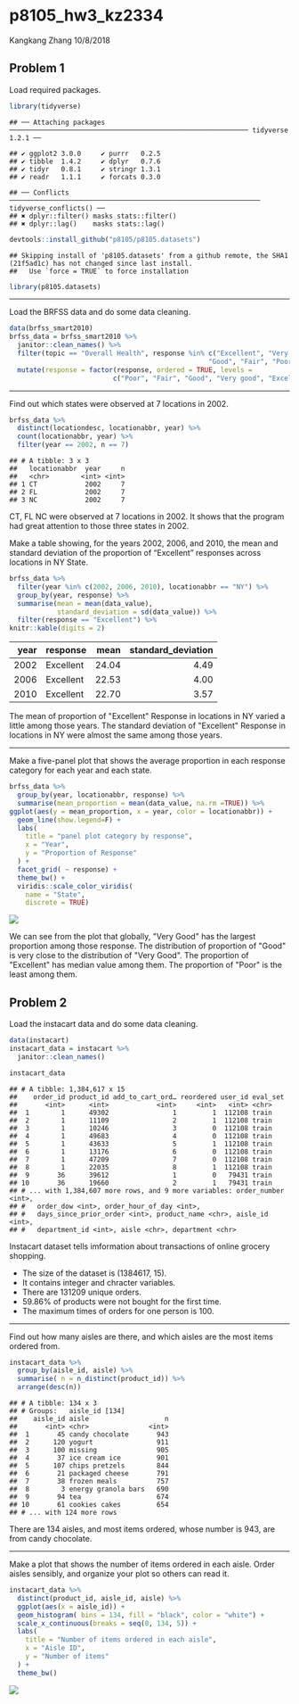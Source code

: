 p8105\_hw3\_kz2334
================
Kangkang Zhang
10/8/2018

Problem 1
---------

Load required packages.

``` r
library(tidyverse)
```

    ## ── Attaching packages ──────────────────────────────────────────────────────────── tidyverse 1.2.1 ──

    ## ✔ ggplot2 3.0.0     ✔ purrr   0.2.5
    ## ✔ tibble  1.4.2     ✔ dplyr   0.7.6
    ## ✔ tidyr   0.8.1     ✔ stringr 1.3.1
    ## ✔ readr   1.1.1     ✔ forcats 0.3.0

    ## ── Conflicts ─────────────────────────────────────────────────────────────── tidyverse_conflicts() ──
    ## ✖ dplyr::filter() masks stats::filter()
    ## ✖ dplyr::lag()    masks stats::lag()

``` r
devtools::install_github("p8105/p8105.datasets")
```

    ## Skipping install of 'p8105.datasets' from a github remote, the SHA1 (21f5ad1c) has not changed since last install.
    ##   Use `force = TRUE` to force installation

``` r
library(p8105.datasets)
```

------------------------------------------------------------------------

Load the BRFSS data and do some data cleaning.

``` r
data(brfss_smart2010)
brfss_data = brfss_smart2010 %>% 
  janitor::clean_names() %>% 
  filter(topic == "Overall Health", response %in% c("Excellent", "Very good", 
                                                  "Good", "Fair", "Poor")) %>% 
  mutate(response = factor(response, ordered = TRUE, levels = 
                          c("Poor", "Fair", "Good", "Very good", "Excellent")))
```

------------------------------------------------------------------------

Find out which states were observed at 7 locations in 2002.

``` r
brfss_data %>% 
  distinct(locationdesc, locationabbr, year) %>% 
  count(locationabbr, year) %>% 
  filter(year == 2002, n == 7)
```

    ## # A tibble: 3 x 3
    ##   locationabbr  year     n
    ##   <chr>        <int> <int>
    ## 1 CT            2002     7
    ## 2 FL            2002     7
    ## 3 NC            2002     7

CT, FL NC were observed at 7 locations in 2002. It shows that the program had great attention to those three states in 2002.

Make a table showing, for the years 2002, 2006, and 2010, the mean and standard deviation of the proportion of “Excellent” responses across locations in NY State.

``` r
brfss_data %>%
  filter(year %in% c(2002, 2006, 2010), locationabbr == "NY") %>% 
  group_by(year, response) %>% 
  summarise(mean = mean(data_value),
            standard_deviation = sd(data_value)) %>% 
  filter(response == "Excellent") %>% 
knitr::kable(digits = 2)
```

|  year| response  |   mean|  standard\_deviation|
|-----:|:----------|------:|--------------------:|
|  2002| Excellent |  24.04|                 4.49|
|  2006| Excellent |  22.53|                 4.00|
|  2010| Excellent |  22.70|                 3.57|

The mean of proportion of "Excellent" Response in locations in NY varied a little among those years. The standard deviation of "Excellent" Response in locations in NY were almost the same among those years.

------------------------------------------------------------------------

Make a five-panel plot that shows the average proportion in each response category for each year and each state.

``` r
brfss_data %>% 
  group_by(year, locationabbr, response) %>% 
  summarise(mean_proportion = mean(data_value, na.rm =TRUE)) %>% 
ggplot(aes(y = mean_proportion, x = year, color = locationabbr)) + 
  geom_line(show.legend=F) + 
  labs(
    title = "panel plot category by response",
    x = "Year",
    y = "Proportion of Response"
  ) +
  facet_grid( ~ response) + 
  theme_bw() + 
  viridis::scale_color_viridis(
    name = "State", 
    discrete = TRUE)
```

![](p8105_hw3_kz2334_files/figure-markdown_github/1.6-1.png)

We can see from the plot that globally, "Very Good" has the largest proportion among those response. The distribution of proportion of "Good" is very close to the distribution of "Very Good". The proportion of "Excellent" has median value among them. The proportion of "Poor" is the least among them.

Problem 2
---------

Load the instacart data and do some data cleaning.

``` r
data(instacart)
instacart_data = instacart %>% 
  janitor::clean_names() 

instacart_data
```

    ## # A tibble: 1,384,617 x 15
    ##    order_id product_id add_to_cart_ord… reordered user_id eval_set
    ##       <int>      <int>            <int>     <int>   <int> <chr>   
    ##  1        1      49302                1         1  112108 train   
    ##  2        1      11109                2         1  112108 train   
    ##  3        1      10246                3         0  112108 train   
    ##  4        1      49683                4         0  112108 train   
    ##  5        1      43633                5         1  112108 train   
    ##  6        1      13176                6         0  112108 train   
    ##  7        1      47209                7         0  112108 train   
    ##  8        1      22035                8         1  112108 train   
    ##  9       36      39612                1         0   79431 train   
    ## 10       36      19660                2         1   79431 train   
    ## # ... with 1,384,607 more rows, and 9 more variables: order_number <int>,
    ## #   order_dow <int>, order_hour_of_day <int>,
    ## #   days_since_prior_order <int>, product_name <chr>, aisle_id <int>,
    ## #   department_id <int>, aisle <chr>, department <chr>

Instacart dataset tells imformation about transactions of online grocery shopping.

-   The size of the dataset is (1384617, 15).
-   It contains integer and chracter variables.
-   There are 131209 unique orders.
-   59.86% of products were not bought for the first time.
-   The maximum times of orders for one person is 100.

------------------------------------------------------------------------

Find out how many aisles are there, and which aisles are the most items ordered from.

``` r
instacart_data %>% 
  group_by(aisle_id, aisle) %>% 
  summarise( n = n_distinct(product_id)) %>% 
  arrange(desc(n))
```

    ## # A tibble: 134 x 3
    ## # Groups:   aisle_id [134]
    ##    aisle_id aisle                   n
    ##       <int> <chr>               <int>
    ##  1       45 candy chocolate       943
    ##  2      120 yogurt                911
    ##  3      100 missing               905
    ##  4       37 ice cream ice         901
    ##  5      107 chips pretzels        844
    ##  6       21 packaged cheese       791
    ##  7       38 frozen meals          757
    ##  8        3 energy granola bars   690
    ##  9       94 tea                   674
    ## 10       61 cookies cakes         654
    ## # ... with 124 more rows

There are 134 aisles, and most items ordered, whose number is 943, are from candy chocolate.

------------------------------------------------------------------------

Make a plot that shows the number of items ordered in each aisle. Order aisles sensibly, and organize your plot so others can read it.

``` r
instacart_data %>% 
  distinct(product_id, aisle_id, aisle) %>% 
  ggplot(aes(x = aisle_id)) +
  geom_histogram( bins = 134, fill = "black", color = "white") +
  scale_x_continuous(breaks = seq(0, 134, 5)) +
  labs(
    title = "Number of items ordered in each aisle",
    x = "Aisle ID",
    y = "Number of items"
  ) +
  theme_bw()
```

![](p8105_hw3_kz2334_files/figure-markdown_github/2.3-1.png)
